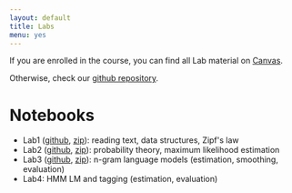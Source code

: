 ```yaml
---
layout: default
title: Labs
menu: yes
---
```


If you are enrolled in the course, you can find all Lab material on [Canvas](//canvas.uva.nl).

Otherwise, check our [github repository](//github.com/cl-illc/nlmi/tree/gh-pages/labs).


# Notebooks 

* Lab1 ([github](https://github.com/cl-illc/nlmi/tree/gh-pages/labs/lab1), [zip](https://kinolien.github.io/gitzip/?download=https://github.com/cl-illc/nlmi/tree/gh-pages/labs/lab1)): reading text, data structures, Zipf's law
* Lab2 ([github](https://github.com/cl-illc/nlmi/tree/gh-pages/labs/lab2), [zip](https://kinolien.github.io/gitzip/?download=https://github.com/cl-illc/nlmi/tree/gh-pages/labs/lab2)): probability theory, maximum likelihood estimation 
* Lab3 ([github](https://github.com/cl-illc/nlmi/tree/gh-pages/labs/lab3), [zip](https://kinolien.github.io/gitzip/?download=https://github.com/cl-illc/nlmi/tree/gh-pages/labs/lab3)): n-gram language models (estimation, smoothing, evaluation)
* Lab4: HMM LM and tagging (estimation, evaluation)
